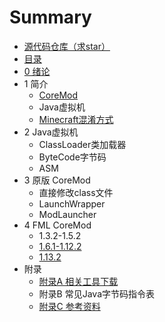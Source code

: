 # Summary

* [源代码仓库（求star）](https://github.com/xfl03/CoreModTutor)
* [目录](README.md)
* [0 绪论](0.md)
* 1 简介
    * [CoreMod](1.1.md)
    * Java虚拟机
    * [Minecraft混淆方式](1.3.md)
* 2 Java虚拟机
    * ClassLoader类加载器
    * ByteCode字节码
    * ASM
* 3 原版 CoreMod
    * 直接修改class文件
    * LaunchWrapper
    * ModLauncher
* 4 FML CoreMod
    * 1.3.2-1.5.2
    * [1.6.1-1.12.2](4.2.md)
    * [1.13.2](4.3.md)
* 附录
    * [附录A 相关工具下载](附录A.md)
    * 附录B 常见Java字节码指令表
    * [附录C 参考资料](附录C.md)

